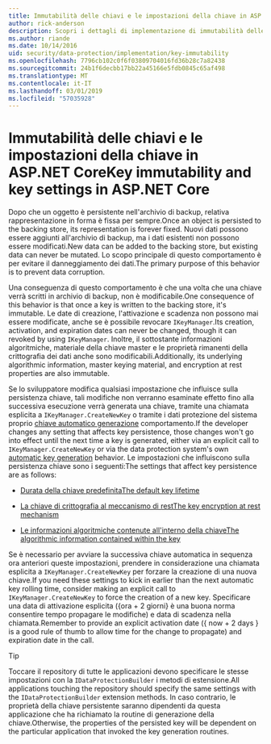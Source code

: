 ```yaml
---
title: Immutabilità delle chiavi e le impostazioni della chiave in ASP.NET Core
author: rick-anderson
description: Scopri i dettagli di implementazione di immutabilità delle chiavi di protezione dei dati di ASP.NET Core le API.
ms.author: riande
ms.date: 10/14/2016
uid: security/data-protection/implementation/key-immutability
ms.openlocfilehash: 7796cb102c0f6f03809704016fd36b28c7a82438
ms.sourcegitcommit: 24b1f6decbb17bb22a45166e5fdb0845c65af498
ms.translationtype: MT
ms.contentlocale: it-IT
ms.lasthandoff: 03/01/2019
ms.locfileid: "57035928"
---
```

# <a name="key-immutability-and-key-settings-in-aspnet-core"></a><span data-ttu-id="467d9-103">Immutabilità delle chiavi e le impostazioni della chiave in ASP.NET Core</span><span class="sxs-lookup"><span data-stu-id="467d9-103">Key immutability and key settings in ASP.NET Core</span></span>

<span data-ttu-id="467d9-104">Dopo che un oggetto è persistente nell'archivio di backup, relativa rappresentazione in forma è fissa per sempre.</span><span class="sxs-lookup"><span data-stu-id="467d9-104">Once an object is persisted to the backing store, its representation is forever fixed.</span></span> <span data-ttu-id="467d9-105">Nuovi dati possono essere aggiunti all'archivio di backup, ma i dati esistenti non possono essere modificati.</span><span class="sxs-lookup"><span data-stu-id="467d9-105">New data can be added to the backing store, but existing data can never be mutated.</span></span> <span data-ttu-id="467d9-106">Lo scopo principale di questo comportamento è per evitare il danneggiamento dei dati.</span><span class="sxs-lookup"><span data-stu-id="467d9-106">The primary purpose of this behavior is to prevent data corruption.</span></span>

<span data-ttu-id="467d9-107">Una conseguenza di questo comportamento è che una volta che una chiave verrà scritti in archivio di backup, non è modificabile.</span><span class="sxs-lookup"><span data-stu-id="467d9-107">One consequence of this behavior is that once a key is written to the backing store, it's immutable.</span></span> <span data-ttu-id="467d9-108">Le date di creazione, l'attivazione e scadenza non possono mai essere modificate, anche se è possibile revocare `IKeyManager`.</span><span class="sxs-lookup"><span data-stu-id="467d9-108">Its creation, activation, and expiration dates can never be changed, though it can revoked by using `IKeyManager`.</span></span> <span data-ttu-id="467d9-109">Inoltre, il sottostante informazioni algoritmiche, materiale della chiave master e le proprietà rimanenti della crittografia dei dati anche sono modificabili.</span><span class="sxs-lookup"><span data-stu-id="467d9-109">Additionally, its underlying algorithmic information, master keying material, and encryption at rest properties are also immutable.</span></span>

<span data-ttu-id="467d9-110">Se lo sviluppatore modifica qualsiasi impostazione che influisce sulla persistenza chiave, tali modifiche non verranno esaminate effetto fino alla successiva esecuzione verrà generata una chiave, tramite una chiamata esplicita a `IKeyManager.CreateNewKey` o tramite i dati protezione del sistema proprio [chiave automatico generazione](xref:security/data-protection/implementation/key-management#data-protection-implementation-key-management) comportamento.</span><span class="sxs-lookup"><span data-stu-id="467d9-110">If the developer changes any setting that affects key persistence, those changes won't go into effect until the next time a key is generated, either via an explicit call to `IKeyManager.CreateNewKey` or via the data protection system's own [automatic key generation](xref:security/data-protection/implementation/key-management#data-protection-implementation-key-management) behavior.</span></span> <span data-ttu-id="467d9-111">Le impostazioni che influiscono sulla persistenza chiave sono i seguenti:</span><span class="sxs-lookup"><span data-stu-id="467d9-111">The settings that affect key persistence are as follows:</span></span>

* [<span data-ttu-id="467d9-112">Durata della chiave predefinita</span><span class="sxs-lookup"><span data-stu-id="467d9-112">The default key lifetime</span></span>](xref:security/data-protection/implementation/key-management#data-protection-implementation-key-management)

* [<span data-ttu-id="467d9-113">La chiave di crittografia al meccanismo di rest</span><span class="sxs-lookup"><span data-stu-id="467d9-113">The key encryption at rest mechanism</span></span>](xref:security/data-protection/implementation/key-encryption-at-rest)

* [<span data-ttu-id="467d9-114">Le informazioni algoritmiche contenute all'interno della chiave</span><span class="sxs-lookup"><span data-stu-id="467d9-114">The algorithmic information contained within the key</span></span>](xref:security/data-protection/configuration/overview#changing-algorithms-with-usecryptographicalgorithms)

<span data-ttu-id="467d9-115">Se è necessario per avviare la successiva chiave automatica in sequenza ora anteriori queste impostazioni, prendere in considerazione una chiamata esplicita a `IKeyManager.CreateNewKey` per forzare la creazione di una nuova chiave.</span><span class="sxs-lookup"><span data-stu-id="467d9-115">If you need these settings to kick in earlier than the next automatic key rolling time, consider making an explicit call to `IKeyManager.CreateNewKey` to force the creation of a new key.</span></span> <span data-ttu-id="467d9-116">Specificare una data di attivazione esplicita ({ora + 2 giorni} è una buona norma consentire tempo propagare le modifiche) e data di scadenza nella chiamata.</span><span class="sxs-lookup"><span data-stu-id="467d9-116">Remember to provide an explicit activation date ({ now + 2 days } is a good rule of thumb to allow time for the change to propagate) and expiration date in the call.</span></span>

>[!TIP]
> <span data-ttu-id="467d9-117">Toccare il repository di tutte le applicazioni devono specificare le stesse impostazioni con la `IDataProtectionBuilder` i metodi di estensione.</span><span class="sxs-lookup"><span data-stu-id="467d9-117">All applications touching the repository should specify the same settings with the `IDataProtectionBuilder` extension methods.</span></span> <span data-ttu-id="467d9-118">In caso contrario, le proprietà della chiave persistente saranno dipendenti da questa applicazione che ha richiamato la routine di generazione della chiave.</span><span class="sxs-lookup"><span data-stu-id="467d9-118">Otherwise, the properties of the persisted key will be dependent on the particular application that invoked the key generation routines.</span></span>
